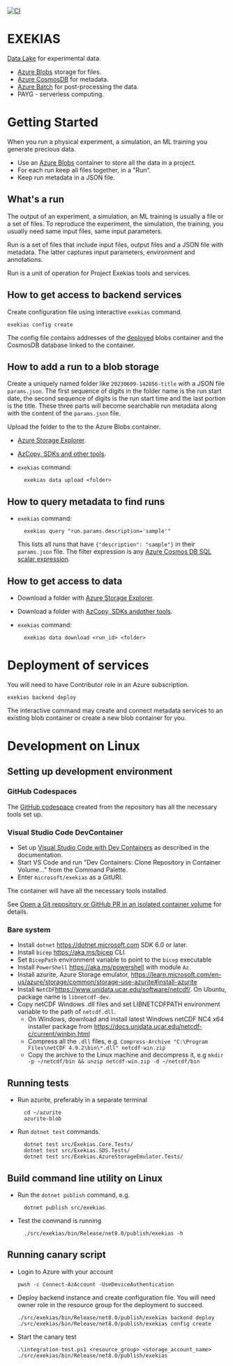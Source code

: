 [![CI](https://github.com/microsoft/exekias/actions/workflows/build-test.yml/badge.svg)](https://github.com/microsoft/exekias/actions/workflows/build-test.yml)

# EXEKIAS

[Data Lake](https://azure.microsoft.com/en-us/resources/cloud-computing-dictionary/what-is-a-data-lake) for experimental data.

- [Azure Blobs](https://azure.microsoft.com/en-gb/products/storage/blobs) storage for files.
- [Azure CosmosDB](https://azure.microsoft.com/en-gb/products/cosmos-db/) for metadata.
- [Azure Batch](https://azure.microsoft.com/en-gb/products/batch/) for post-processing the data.
- PAYG - serverless computing.

# Getting Started

When you run a physical experiment, a simulation, an ML training you generate precious data.

- Use an [Azure Blobs](https://azure.microsoft.com/en-gb/products/storage/blobs) container to store all the data in a project.
- For each run keep all files together, in a "Run".
- Keep run metadata in a JSON file.

## What's a run

The output of an experiment, a simulation, an ML training is usually a file or a set of files. To reproduce the experiment, the simulation, the training, you usually need same input files, same input parameters.

Run is a set of files that include input files, output files and a JSON file with metadata. The latter captures input parameters, environment and annotations.

Run is a unit of operation for Project Exekias tools and services.

## How to get access to backend services

Create configuration file using interactive `exekias` command.

    exekias config create

The config file contains addresses of the [deployed](#deployment-of-services) blobs container and the CosmosDB database linked to the container.

## How to add a run to a blob storage

Create a uniquely named folder like `20230609-142856-title` with a JSON file `params.json`. The first sequence of digits in the folder name is the run start date,
the second sequence of digits is the run start time and the last portion is the title. These three parts will become searchable run metadata along with
the content of the `params.json` file.

Upload the folder to the to the Azure Blobs container.

- [Azure Storage Explorer](https://azure.microsoft.com/en-gb/products/storage/storage-explorer/).
- [AzCopy, SDKs and other tools](https://learn.microsoft.com/en-GB/azure/storage/blobs/storage-blobs-introduction#move-data-to-blob-storage).
- `exekias` command:

        exekias data upload <folder>

## How to query metadata to find runs

- `exekias` command:

        exekias query "run.params.description='sample'"

    This lists all runs that have `{"description": "sample"}` in their `params.json` file.
    The filter expression is any [Azure Cosmos DB SQL scalar expression](https://learn.microsoft.com/en-us/azure/cosmos-db/nosql/query/scalar-expressions). 

## How to get access to data

- Download a folder with [Azure Storage Explorer](https://azure.microsoft.com/en-gb/products/storage/storage-explorer/).
- Download a folder with [AzCopy, SDKs andother tools](https://learn.microsoft.com/en-GB/azure/storage/blobs/storage-blobs-introduction#move-data-to-blob-storage).
- `exekias` command:

        exekias data download <run_id> <folder>

# Deployment of services

You will need to have Contributor role in an Azure subscription.

    exekias backend deploy

The interactive command may create and connect metadata services to an existing blob container or create a new blob container for you.

# Development on Linux
## Setting up development environment

### GitHub Codespaces

The [GitHub codespace](https://github.com/features/codespaces) created from the repository has all the necessary tools set up.

### Visual Studio Code DevContainer

- Set up [Visual Studio Code with Dev Containers](https://code.visualstudio.com/docs/devcontainers/containers) as described in the documentation.
- Start VS Code and run "Dev Containers: Clone Repository in Container Volume..." from the Command Palette.
- Enter `microsoft/exekias` as a GitURI.

The container will have all the necessary tools installed.

See [Open a Git repository or GitHub PR in an isolated container volume](https://code.visualstudio.com/docs/devcontainers/containers#_quick-start-open-a-git-repository-or-github-pr-in-an-isolated-container-volume) for details.

### Bare system

- Install `dotnet` https://dotnet.microsoft.com SDK 6.0 or later.
- Install `bicep` https://aka.ms/bicep CLI.
- Set `BicepPath` environment variable to point to the `bicep` executable
- Install `PowerShell` https://aka.ms/powershell with module `Az`.
- Install azurite, Azure Storage emulator, https://learn.microsoft.com/en-us/azure/storage/common/storage-use-azurite#install-azurite
- Install `NetCDF`https://www.unidata.ucar.edu/software/netcdf/. On Ubuntu, package name is `libnetcdf-dev`.
- Copy netCDF Windows .dll files and set LIBNETCDFPATH environment variable to the path of `netcdf.dll`.
    - On Windows, download and install latest Windows netCDF NC4 x64 installer package from https://docs.unidata.ucar.edu/netcdf-c/current/winbin.html
    - Compress all the `.dll` files, e.g. `Compress-Archive "C:\Program Files\netCDF 4.9.2\bin\*.dll" netcdf-win.zip`
    - Copy the archive to the Linux machine and decompress it, e.g `mkdir -p ~/netcdf/bin && unzip netcdf-win.zip -d ~/netcdf/bin`

## Running tests
- Run azurite, preferably in a separate terminal

        cd ~/azurite
        azurite-blob

- Run `dotnet test` commands.

        dotnet test src/Exekias.Core.Tests/
        dotnet test src/Exekias.SDS.Tests/
        dotnet test src/Exekias.AzureStorageEmulator.Tests/

## Build command line utility on Linux

- Run the `dotnet publish` command, e.g.

        dotnet publish src/exekias

- Test the command is running

        ./src/exekias/bin/Release/net8.0/publish/exekias -h


## Running canary script

- Login to Azure with your account
  ```
  pwsh -c Connect-AzAccount -UseDeviceAuthentication
  ```

- Deploy backend instance and create configuration file.
  You will need owner role in the resource group for the deployment to succeed.
  ```
  ./src/exekias/bin/Release/net8.0/publish/exekias backend deploy
  ./src/exekias/bin/Release/net8.0/publish/exekias config create
  ```

- Start the canary test
  ```pwsh
  .\integration-test.ps1 <resource_group> <storage_account_name> ./src/exekias/bin/Release/net8.0/publish/exekias
  ```